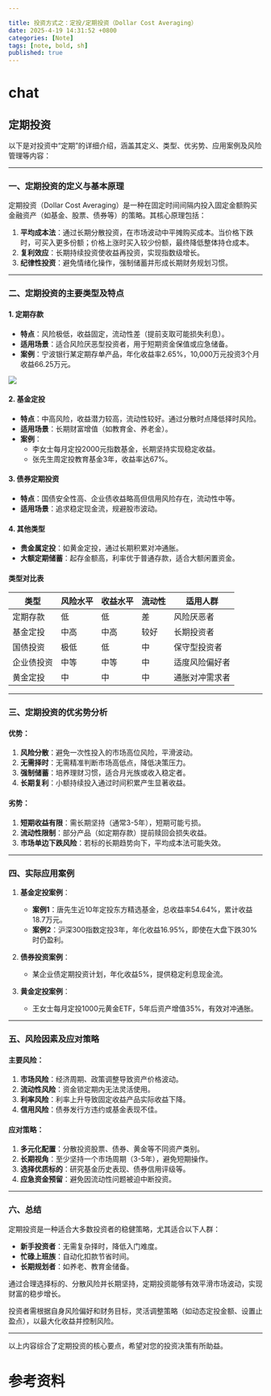 ```yaml
---

title: 投资方式之：定投/定期投资（Dollar Cost Averaging）
date: 2025-4-19 14:31:52 +0800
categories: [Note]
tags: [note, bold, sh]
published: true
---
```



# 


# chat

## 定期投资

以下是对投资中“定期”的详细介绍，涵盖其定义、类型、优劣势、应用案例及风险管理等内容：

---

### 一、定期投资的定义与基本原理
定期投资（Dollar Cost Averaging）是一种在固定时间间隔内投入固定金额购买金融资产（如基金、股票、债券等）的策略。其核心原理包括：
1. **平均成本法**：通过长期分散投资，在市场波动中平摊购买成本。当价格下跌时，可买入更多份额；价格上涨时买入较少份额，最终降低整体持仓成本。
2. **复利效应**：长期持续投资使收益再投资，实现指数级增长。
3. **纪律性投资**：避免情绪化操作，强制储蓄并形成长期财务规划习惯。

---

### 二、定期投资的主要类型及特点
#### 1. **定期存款**
- **特点**：风险极低，收益固定，流动性差（提前支取可能损失利息）。
- **适用场景**：适合风险厌恶型投资者，用于短期资金保值或应急储备。
- **案例**：宁波银行某定期存单产品，年化收益率2.65%，10,000万元投资3个月收益66.25万元。

![](https://metaso-static.oss-cn-beijing.aliyuncs.com/metaso/pdf2texts_reading_mode/figures/9a59d4c7-7317-448f-b42f-8c998e2c7233/6_0.jpg)
#### 2. **基金定投**
- **特点**：中高风险，收益潜力较高，流动性较好。通过分散时点降低择时风险。
- **适用场景**：长期财富增值（如教育金、养老金）。
- **案例**：
  - 李女士每月定投2000元指数基金，长期坚持实现稳定收益。
  - 张先生周定投教育基金3年，收益率达67%。

#### 3. **债券定期投资**
- **特点**：国债安全性高、企业债收益略高但信用风险存在，流动性中等。
- **适用场景**：追求稳定现金流，规避股市波动。

#### 4. **其他类型**
- **贵金属定投**：如黄金定投，通过长期积累对冲通胀。
- **大额定期储蓄**：起存金额高，利率优于普通存款，适合大额闲置资金。

#### 类型对比表

| 类型         | 风险水平          | 收益水平          | 流动性  | 适用人群               |
|--------------|-------------------|-------------------|---------|------------------------|
| 定期存款     | 低                | 低                | 差      | 风险厌恶者             |
| 基金定投     | 中高              | 中高              | 较好    | 长期投资者             |
| 国债投资     | 极低              | 低                | 中      | 保守型投资者           |
| 企业债投资   | 中等              | 中等              | 中      | 适度风险偏好者         |
| 黄金定投     | 中                | 中                | 中      | 通胀对冲需求者         |

---

### 三、定期投资的优劣势分析
#### **优势**：
1. **风险分散**：避免一次性投入的市场高位风险，平滑波动。
2. **无需择时**：无需精准判断市场高低点，降低决策压力。
3. **强制储蓄**：培养理财习惯，适合月光族或收入稳定者。
4. **长期复利**：小额持续投入通过时间积累产生显著收益。

#### **劣势**：
1. **短期收益有限**：需长期坚持（通常3-5年），短期可能亏损。
2. **流动性限制**：部分产品（如定期存款）提前赎回会损失收益。
3. **市场单边下跌风险**：若标的长期趋势向下，平均成本法可能失效。

---

### 四、实际应用案例
1. **基金定投案例**：
   - **案例1**：唐先生近10年定投东方精选基金，总收益率54.64%，累计收益18.7万元。
   - **案例2**：沪深300指数定投3年，年化收益16.95%，即使在大盘下跌30%时仍盈利。

2. **债券投资案例**：
   - 某企业债定期投资计划，年化收益5%，提供稳定利息现金流。

3. **黄金定投案例**：
   - 王女士每月定投1000元黄金ETF，5年后资产增值35%，有效对冲通胀。

---

### 五、风险因素及应对策略
#### **主要风险**：
1. **市场风险**：经济周期、政策调整导致资产价格波动。
2. **流动性风险**：资金锁定期内无法灵活使用。
3. **利率风险**：利率上升导致固定收益产品实际收益下降。
4. **信用风险**：债券发行方违约或基金表现不佳。

#### **应对策略**：
1. **多元化配置**：分散投资股票、债券、黄金等不同资产类别。
2. **长期视角**：至少坚持一个市场周期（3-5年），避免短期操作。
3. **选择优质标的**：研究基金历史表现、债券信用评级等。
4. **应急资金预留**：避免因流动性问题被迫中断投资。

---

### 六、总结
定期投资是一种适合大多数投资者的稳健策略，尤其适合以下人群：
- **新手投资者**：无需复杂择时，降低入门难度。
- **忙碌上班族**：自动化扣款节省时间。
- **长期规划者**：如养老、教育金储备。

通过合理选择标的、分散风险并长期坚持，定期投资能够有效平滑市场波动，实现财富的稳步增长。

投资者需根据自身风险偏好和财务目标，灵活调整策略（如动态定投金额、设置止盈点），以最大化收益并控制风险。

--- 

以上内容综合了定期投资的核心要点，希望对您的投资决策有所助益。

# 参考资料


